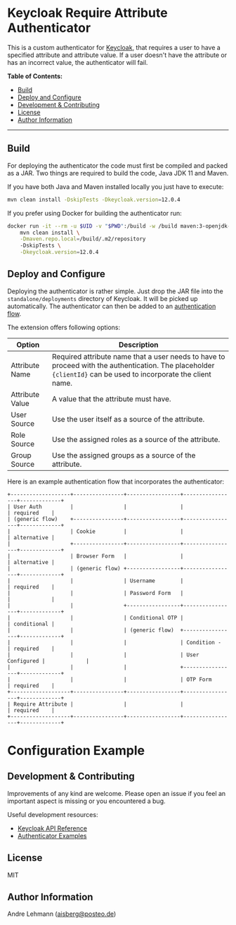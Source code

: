 # Keycloak Require Attribute Authenticator

This is a custom authenticator for [Keycloak](https://www.keycloak.org), that requires a user to have a specified attribute and attribute value. If a user doesn't have the attribute or has an incorrect value, the authenticator will fail.

**Table of Contents:**

- [Build](#build)
- [Deploy and Configure](#deploy-and-configure)
- [Development & Contributing](#development--contributing)
- [License](#license)
- [Author Information](#author-information)

---

## Build

For deploying the authenticator the code must first be compiled and packed as a JAR. Two things are required to build the code, Java JDK 11 and Maven.

If you have both Java and Maven installed locally you just have to execute: 

```sh
mvn clean install -DskipTests -Dkeycloak.version=12.0.4
```

If you prefer using Docker for building the authenticator run:

```sh
docker run -it --rm -u $UID -v "$PWD":/build -w /build maven:3-openjdk-11 \
    mvn clean install \
    -Dmaven.repo.local=/build/.m2/repository
    -DskipTests \
    -Dkeycloak.version=12.0.4
```

## Deploy and Configure

Deploying the authenticator is rather simple. Just drop the JAR file into the `standalone/deployments` directory of Keycloak. It will be picked up automatically. The authenticator can then be added to an [authentication flow](https://www.keycloak.org/docs/latest/server_admin/#_authentication-flows).

The extension offers following options:

| Option | Description |
|--------|-------------|
| Attribute Name | Required attribute name that a user needs to have to proceed with the authentication. The placeholder `{clientId}` can be used to incorporate the client name. |
| Attribute Value | A value that the attribute must have. |
| User Source | Use the user itself as a source of the attribute. |
| Role Source | Use the assigned roles as a source of the attribute. |
| Group Source | Use the assigned groups as a source of the attribute. |

Here is an example authentication flow that incorporates the authenticator:

```plaintext
+-------------------+----------------+-----------------+-----------------+-------------+
| User Auth         |                |                 |                 | required    |
| (generic flow)    +----------------+-----------------+-----------------+-------------+
|                   | Cookie         |                 |                 | alternative |
|                   +----------------+-----------------+-----------------+-------------+
|                   | Browser Form   |                 |                 | alternative |
|                   | (generic flow) +-----------------+-----------------+-------------+
|                   |                | Username        |                 | required    |
|                   |                | Password Form   |                 |             |
|                   |                +-----------------+-----------------+-------------+
|                   |                | Conditional OTP |                 | conditional |
|                   |                | (generic flow)  +-----------------+-------------+
|                   |                |                 | Condition -     | required    |
|                   |                |                 | User Configured |             |
|                   |                |                 +-----------------+-------------+
|                   |                |                 | OTP Form        | required    |
+-------------------+----------------+-----------------+-----------------+-------------+
| Require Attribute |                |                 |                 | required    |
+-------------------+----------------+-----------------+-----------------+-------------+
```

# Configuration Example

## Development & Contributing

Improvements of any kind are welcome. Please open an issue if you feel an important aspect is missing or you encountered a bug.

Useful development resources:

- [Keycloak API Reference](https://www.keycloak.org/docs-api/12.0/javadocs/index.html)
- [Authenticator Examples](https://github.com/thomasdarimont/keycloak-extension-playground)

## License

MIT

## Author Information

Andre Lehmann (aisberg@posteo.de)
